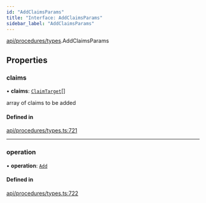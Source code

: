 ```yaml
---
id: "AddClaimsParams"
title: "Interface: AddClaimsParams"
sidebar_label: "AddClaimsParams"
---
```


[api/procedures/types](../../../../../modules/API/Procedures/Types/Types.md).AddClaimsParams

## Properties

### claims

• **claims**: [`ClaimTarget`](../../../Entities/Types/ClaimTarget/ClaimTarget.md)[]

array of claims to be added

#### Defined in

[api/procedures/types.ts:721](https://github.com/PolymeshAssociation/polymesh-sdk/blob/fedc4714f/src/api/procedures/types.ts#L721)

___

### operation

• **operation**: [`Add`](../../../../../enums/API/Procedures/Types/ClaimOperation/ClaimOperation.md#add)

#### Defined in

[api/procedures/types.ts:722](https://github.com/PolymeshAssociation/polymesh-sdk/blob/fedc4714f/src/api/procedures/types.ts#L722)
